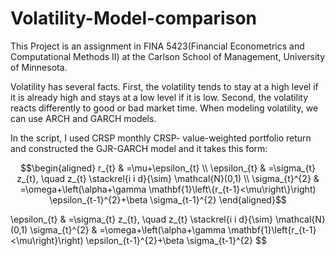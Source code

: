 # Volatility-Model-comparison

This Project is an assignment in FINA 5423(Financial Econometrics and Computational Methods II) at the Carlson School of Management, University of Minnesota.

Volatility has several facts. First, the volatility tends to stay at a high level if it is already high and stays at a low level if it is low. Second, the volatility reacts differently to good or bad market time. When modeling volatility, we can use ARCH and GARCH models. 

In the script, I used CRSP monthly CRSP- value-weighted portfolio return and constructed the GJR-GARCH model and it takes this form:  

```math
\begin{aligned}
r_{t} & =\mu+\epsilon_{t} \\
\epsilon_{t} & =\sigma_{t} z_{t}, \quad z_{t} \stackrel{i i d}{\sim} \mathcal{N}(0,1) \\
\sigma_{t}^{2} & =\omega+\left(\alpha+\gamma \mathbf{1}\left\{r_{t-1}<\mu\right\}\right) \epsilon_{t-1}^{2}+\beta \sigma_{t-1}^{2}
\end{aligned}
```

\epsilon_{t} & =\sigma_{t} z_{t}, \quad z_{t} \stackrel{i i d}{\sim} \mathcal{N}(0,1)
\sigma_{t}^{2} & =\omega+\left(\alpha+\gamma \mathbf{1}\left\{r_{t-1}<\mu\right\}\right) \epsilon_{t-1}^{2}+\beta \sigma_{t-1}^{2}
$$
